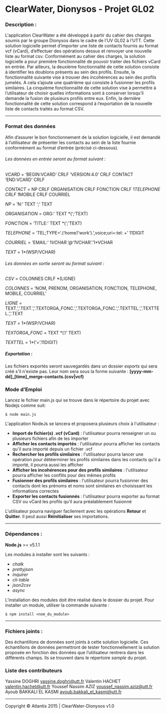 ClearWater, Dionysos - Projet GL02
==============

### Description : 

L'application ClearWater a été développé à partir du cahier des charges soumis par le groupe Dionysos dans le cadre de l’UV GL02 à l’UTT. Cette solution logicielle permet d’importer une liste de contacts fournis au format vcf (vCard), d’effectuer des opérations dessus et renvoyer une nouvelle liste au format csv. Conformément au cahier des charges, la solution logicielle a pour première fonctionnalité de pouvoir traiter des fichiers vCard en entrée. Par ailleurs, la deuxième fonctionnalité de cette solution consiste à identifier les doublons présents au sein des profils. Ensuite, la fonctionnalité suivante vise à trouver des incohérences au sein des profils jumelés. A cela s’ajoute une quatrième qui consiste à fusionner les profils similaires. La cinquième fonctionnalité de cette solution vise à permettre à l’utilisateur de choisir quelles informations sont à conserver lorsqu’il demande la fusion de plusieurs profils entre eux. Enfin, la dernière fonctionnalité de cette solution correspond à l’exportation de la nouvelle liste de contacts traités au format CSV. 

***

### Format des données 

Afin d’assurer le bon fonctionnement de la solution logicielle, il est demandé à l’utilisateur de présenter les contacts au sein de la liste fournie conformément au format d’entrée (précisé ci-dessous). 

###### Les données en entrée seront au format suivant : 

*VCARD* 	=	‘BEGIN:VCARD’ CRLF ’VERSION:4.0’ CRLF CONTACT ’END:VCARD’ CRLF

*CONTACT* 	= 	NP CRLF ORGANISATION CRLF FONCTION CRLF 1*TELEPHONE CRLF 1*MOBILE CRLF COURRIEL

*NP* 		= 	’N:’ TEXT ‘;’ TEXT

*ORGANISATION*	=	ORG:’ TEXT *(‘;’TEXT)

*FONCTION*	= 	‘TITLE:’ TEXT *(‘;’TEXT)

*TELEPHONE*	= 	‘TEL;TYPE=‘.(‘home’/‘work’).’,voice;uri=:tel: +’ 11DIGIT

*COURRIEL*	= 	‘EMAIL:’ 1*VCHAR.’@‘1*VCHAR’.’1*VCHAR

*TEXT*		= 	1*(WSP/VCHAR)

###### Les données en sortie seront au format suivant : 

*CSV* 		= 	COLONNES CRLF *(LIGNE)

*COLONNES* 	= 	‘NOM, PRENOM, ORGANISATION, FONCTION, TELEPHONE, MOBILE, COURRIEL’

*LIGNE* 	= 	TEXT.’,’.TEXT.’,’.TEXTORGA_FONC.’,’.TEXTORGA_FONC.’,’.TEXTTEL.’,’.TEXTTEL.’,’.TEXT

*TEXT* 		=	1*(WSP/VCHAR) 

*TEXTORGA_FONC*	= 	TEXT *(‘/’ TEXT)

*TEXTTEL* 	= 	1*(‘+’.11DIGIT)

##### Exportation :
Les fichiers exportés seront sauvegardés dans un dossier *exports* qui sera créé s'il n'existe pas.
Leur nom sera sous la forme suivante : **[yyyy-mm-dd]_[time]_merge-contacts.(csv|vcf)**


### Mode d’Emploi
Lancez le fichier main.js qui se trouve dans le répertoire du projet avec Nodejs comme suit:

```
$ node main.js
```

L'application NodeJs se lancera et proposera plusieurs choix à l'utilisateur :
- **Import de fichier(s) .vcf (vCard)** : l'utilisateur pourra renseigner un ou plusieurs fichiers afin de les importer
- **Afficher les contacts importés** : l'utilisateur pourra afficher les contacts qu'il aura importé depuis un fichier .vcf
- **Rechercher les profils similaires** : l'utilisateur pourra lancer une opération pour détéerminer les profils similaires dans les contacts qu'il a importé, il pourra aussi les afficher
- **Afficher les incohérences pour des profils similaires** : l'utilisateur pourra afficher les conflits pour des mêmes profils
- **Fusionner des profils similaires** : l'utilisateur pourra fusionner des contacts dont les prénoms et noms sont similaires en choisissant les informations correctes
- **Exporter les contacts fusionnés** : l'utilisateur pourra exporter au format CSV ou vCard les profils qu'il aura préalablement fusionné

L'utilisateur pourra naviguer facilement avec les opérations **Retour** et **Quitter**.
Il peut aussi **Réinitialiser** ses importations. 

***

### Dépendances :
**Node.js** >= v5.1.1

Les modules à installer sont les suivants :
- *chalk*
- *prettyjson*
- *inquirer*
- *cli-table*
- *json2csv*
- *async*

L’installation des modules doit être réalisé dans le dossier du projet.
Pour installer un module, utiliser la commande suivante :

```
$ npm install <nom_du_module>
```

***

### Fichiers joints :
Des échantillons de données sont joints à cette solution logicielle. Ces échantillons de données permettront de tester fonctionnellement la solution proposée en fonction des données que l’utilisateur rentrera dans les différents champs.
Ils se trouvent dans le répertoire *sample* du projet.

### Liste des contributeurs
Yassine DOGHRI <yassine.doghri@utt.fr>
Valentin HACHET <valentin.hachet@utt.fr>
Youssef Nassim AZIZ <youssef_nassim.aziz@utt.fr>
Ayoub BAKKALI EL KASMI <ayoub.bakkali_el_kasmi@utt.fr>

***
Copyright © Atlantis 2015 | ClearWater-Dionysos v1.0